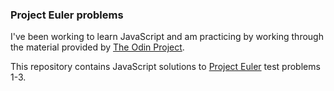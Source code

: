 ### Project Euler problems

I've been working to learn JavaScript and am practicing by working through the material provided by [The Odin Project](http://www.theodinproject.com/courses?ref=home).

This repository contains JavaScript solutions to [Project Euler](https://projecteuler.net/) test problems 1-3.

